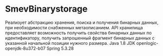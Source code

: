 # SmevBinarystorage
Реализует абстракцию хранения, поиска и получения бинарных данных, при необходимости снабженных метаописанием. API хранилища предоставляет возможность получить свойства бинарных данных по идентификатору, получить запрошенный фрагмент бинарных данных с указанной начальной позиции нужного размера.
Java 1.8 JDK openlogic-openjdk-8u372-b07 Spring 5.3.28
